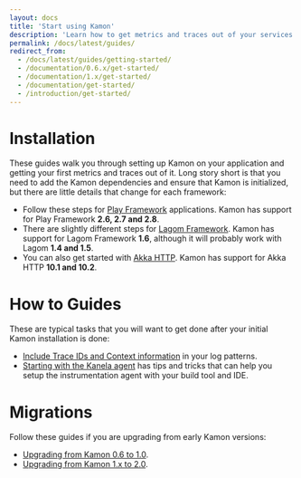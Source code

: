 ```yaml
---
layout: docs
title: 'Start using Kamon'
description: 'Learn how to get metrics and traces out of your services with Kamon'
permalink: /docs/latest/guides/
redirect_from:
  - /docs/latest/guides/getting-started/
  - /documentation/0.6.x/get-started/
  - /documentation/1.x/get-started/
  - /documentation/get-started/
  - /introduction/get-started/
---
```


Installation
============

These guides walk you through setting up Kamon on your application and getting your first metrics and traces out of it.
Long story short is that you need to add the Kamon dependencies and ensure that Kamon is initialized, but there are
little details that change for each framework:

- Follow these steps for [Play Framework][play-guide] applications. Kamon has support for Play Framework **2.6, 2.7 and 2.8**.
- There are slightly different steps for [Lagom Framework][lagom-guide]. Kamon has support for Lagom Framework **1.6**,
  although it will probably work with Lagom **1.4 and 1.5**.
- You can also get started with [Akka HTTP][akka-http-guide]. Kamon has support for Akka HTTP **10.1 and 10.2**.

How to Guides
=============

These are typical tasks that you will want to get done after your initial Kamon installation is done:

- [Include Trace IDs and Context information][logging-with-context] in your log patterns.
- [Starting with the Kanela agent][start-with-the-kanela-agent] has tips and tricks that can help you setup the 
  instrumentation agent with your build tool and IDE.



Migrations
==========

Follow these guides if you are upgrading from early Kamon versions:
  - [Upgrading from Kamon 0.6 to 1.0](./migration/from-0.6-to-1.0/).
  - [Upgrading from Kamon 1.x to 2.0](./migration/from-1.x-to-2.0/).


[akka-http-guide]: ./installation/akka-http/
[play-guide]: ./installation/play-framework/
[lagom-guide]: ./installation/lagom-framework/
[logging-with-context]: ./how-to/log-trace-id-and-context-info/
[start-with-the-kanela-agent]: ./how-to/start-with-the-kanela-agent/